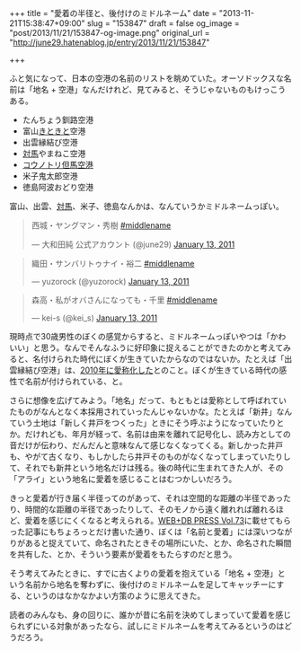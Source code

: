 +++
title = "愛着の半径と、後付けのミドルネーム"
date = "2013-11-21T15:38:47+09:00"
slug = "153847"
draft = false
og_image = "post/2013/11/21/153847-og-image.png"
original_url = "http://june29.hatenablog.jp/entry/2013/11/21/153847"

+++

<p>ふと気になって、日本の空港の名前のリストを眺めていた。オーソドックスな名前は「地名 + 空港」なんだけれど、見てみると、そうじゃないものもけっこうある。</p>

<ul>
<li>たんちょう釧路空港</li>
<li>富山<a class="keyword" href="http://d.hatena.ne.jp/keyword/%A4%AD%A4%C8%A4%AD%A4%C8">きときと</a>空港</li>
<li>出雲縁結び空港</li>
<li>
<a class="keyword" href="http://d.hatena.ne.jp/keyword/%C2%D0%C7%CF">対馬</a>やまねこ空港</li>
<li><a class="keyword" href="http://d.hatena.ne.jp/keyword/%A5%B3%A5%A6%A5%CE%A5%C8%A5%EA%C3%A2%C7%CF%B6%F5%B9%C1">コウノトリ但馬空港</a></li>
<li>米子鬼太郎空港</li>
<li>徳島阿波おどり空港</li>
</ul>
<p>富山、出雲、<a class="keyword" href="http://d.hatena.ne.jp/keyword/%C2%D0%C7%CF">対馬</a>、米子、徳島なんかは、なんていうかミドルネームっぽい。</p>
<p></p>
<blockquote class="twitter-tweet" lang="en">
<p>西城・ヤングマン・秀樹 <a href="https://twitter.com/search?q=%23middlename&amp;src=hash">#middlename</a></p>—  大和田純 公式アカウント (@june29) <a href="https://twitter.com/june29/statuses/25456287365992448">January 13, 2011</a>
</blockquote>
<p></p>
<blockquote class="twitter-tweet" lang="en">
<p>織田・サンバリトゥナイ・裕二  <a href="https://twitter.com/search?q=%23middlename&amp;src=hash">#middlename</a></p>— yuzorock (@yuzorock) <a href="https://twitter.com/yuzorock/statuses/25464696622555136">January 13, 2011</a>
</blockquote>
<p></p>
<blockquote class="twitter-tweet" lang="en">
<p>森高・私がオバさんになっても・千里 <a href="https://twitter.com/search?q=%23middlename&amp;src=hash">#middlename</a></p>— kei-s (@kei_s) <a href="https://twitter.com/kei_s/statuses/25459374642171904">January 13, 2011</a>
</blockquote>
<script async src="//platform.twitter.com/widgets.js" charset="utf-8"></script><p>現時点で30歳男性のぼくの感覚からすると、ミドルネームっぽいやつは「かわいい」と思う。なんでそんなふうに好印象に捉えることができたのかと考えてみると、名付けられた時代にぼくが生きていたからなのではないか。たとえば「出雲縁結び空港」は、<a href="http://ja.wikipedia.org/wiki/%E5%87%BA%E9%9B%B2%E7%A9%BA%E6%B8%AF" title="出雲空港 - Wikipedia">2010年に愛称化した</a>とのこと。ぼくが生きている時代の感性で名前が付けられている、と。</p>
<p>さらに想像を広げてみよう。「地名」だって、もともとは愛称として呼ばれていたものがなんとなく本採用されていったんじゃないかな。たとえば「新井」なんていう土地は「新しく井戸をつくった」ときにそう呼ぶようになっていたりとか。だけれども、年月が経って、名前は由来を離れて記号化し、読み方としての音だけが伝わり、だんだんと意味なんて感じなくなってくる。新しかった井戸も、やがて古くなり、もしかしたら井戸そのものがなくなってしまっていたりして、それでも新井という地名だけは残る。後の時代に生まれてきた人が、その「アライ」という地名に愛着を感じることはむつかしいだろう。</p>
<p>きっと愛着が行き届く半径ってのがあって、それは空間的な距離の半径であったり、時間的な距離の半径であったりして、そのモノから遠く離れれば離れるほど、愛着を感じにくくなると考えられる。<a href="http://gihyo.jp/magazine/wdpress/archive/2013/vol73" title="WEB+DB PRESS Vol.73｜技術評論社">WEB+DB PRESS Vol.73</a>に載せてもらった記事にもちょろっとだけ書いた通り、ぼくは「名前と愛着」には深いつながりがあると捉えていて、命名されたときその場所にいた、とか、命名された瞬間を共有した、とか、そういう要素が愛着をもたらすのだと思う。</p>
<p>そう考えてみたときに、すでに古くよりの愛着を抱えている「地名 + 空港」という名前から地名を奪わずに、後付けのミドルネームを足してキャッチーにする、というのはなかなかよい方策のように思えてきた。</p>
<p>読者のみんなも、身の回りに、誰かが昔に名前を決めてしまっていて愛着を感じられずにいる対象があったなら、試しにミドルネームを考えてみるというのはどうだろう。</p>
